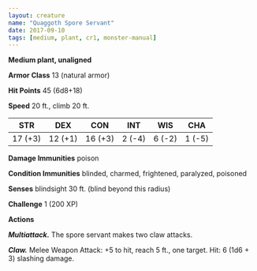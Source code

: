 ```yaml
---
layout: creature
name: "Quaggoth Spore Servant"
date: 2017-09-10
tags: [medium, plant, cr1, monster-manual]
---
```


**Medium plant, unaligned**

**Armor Class** 13 (natural armor)

**Hit Points** 45 (6d8+18)

**Speed** 20 ft., climb 20 ft.

|   STR   |   DEX   |   CON   |   INT   |   WIS   |   CHA   |
|:-----:|:-----:|:-----:|:-----:|:-----:|:-----:|
| 17 (+3) | 12 (+1) | 16 (+3) | 2 (-4) | 6 (-2) | 1 (-5) |

**Damage Immunities** poison

**Condition Immunities** blinded, charmed, frightened, paralyzed, poisoned

**Senses** blindsight 30 ft. (blind beyond this radius)

**Challenge** 1 (200 XP)

**Actions**

***Multiattack.*** The spore servant makes two claw attacks.

***Claw.*** Melee Weapon Attack: +5 to hit, reach 5 ft., one target. Hit: 6 (1d6 + 3) slashing damage.

